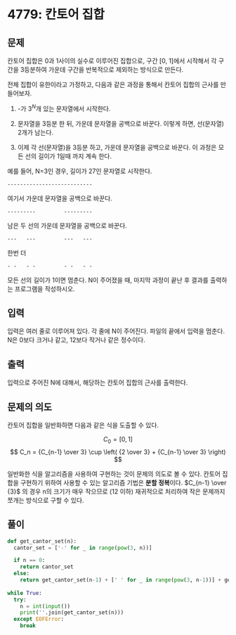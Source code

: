 # 4779: 칸토어 집합

## 문제

칸토어 집합은 0과 1사이의 실수로 이루어진 집합으로, 구간 [0, 1]에서 시작해서 각 구간을 3등분하여 가운데 구간을 반복적으로 제외하는 방식으로 만든다.

전체 집합이 유한이라고 가정하고, 다음과 같은 과정을 통해서 칸토어 집합의 근사를 만들어보자.

1. -가 $3^N$개 있는 문자열에서 시작한다.

2. 문자열을 3등분 한 뒤, 가운데 문자열을 공백으로 바꾼다. 이렇게 하면, 선(문자열) 2개가 남는다.

3. 이제 각 선(문자열)을 3등분 하고, 가운데 문자열을 공백으로 바꾼다. 이 과정은 모든 선의 길이가 1일때 까지 계속 한다.

예를 들어, N=3인 경우, 길이가 27인 문자열로 시작한다.

```
---------------------------
```

여기서 가운데 문자열을 공백으로 바꾼다.

```
---------         ---------
```

남은 두 선의 가운데 문자열을 공백으로 바꾼다.

```
---   ---         ---   ---
```

한번 더

```
- -   - -         - -   - -
```

모든 선의 길이가 1이면 멈춘다. N이 주어졌을 때, 마지막 과정이 끝난 후 결과를 출력하는 프로그램을 작성하시오.

## 입력

입력은 여러 줄로 이루어져 있다. 각 줄에 N이 주어진다. 파일의 끝에서 입력을 멈춘다. N은 0보다 크거나 같고, 12보다 작거나 같은 정수이다.

## 출력

입력으로 주어진 N에 대해서, 해당하는 칸토어 집합의 근사를 출력한다.

## 문제의 의도

칸토어 집합을 일반화하면 다음과 같은 식을 도출할 수 있다.

$$
C_0 = [0, 1]
$$
$$
C_n = {C_{n-1} \over 3} \cup \left( {2 \over 3} + {C_{n-1} \over 3} \right)
$$

일반화한 식을 알고리즘을 사용하여 구현하는 것이 문제의 의도로 볼 수 있다. 칸토어 집합을 구현하기 위하여 사용할 수 있는 알고리즘 기법은 **분할 정복**이다. $C_{n-1} \over {3}$ 의 경우 n의 크기가 매우 작으므로 (12 이하) 재귀적으로 처리하여 작은 문제까지 쪼개는 방식으로 구할 수 있다.

## 풀이

```python
def get_cantor_set(n):
  cantor_set = ['-' for _ in range(pow(3, n))]

  if n == 0:
    return cantor_set
  else:
    return get_cantor_set(n-1) + [' ' for _ in range(pow(3, n-1))] + get_cantor_set(n-1)
    
while True:
  try:
    n = int(input())
    print(''.join(get_cantor_set(n)))
  except EOFError:
    break
```